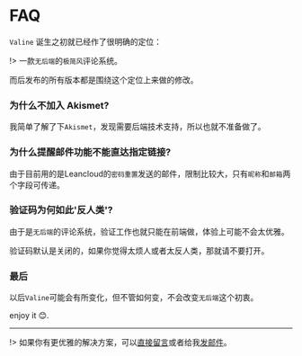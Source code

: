 # FAQ

`Valine` 诞生之初就已经作了很明确的定位：

!> 一款`无后端`的`极简风`评论系统。

而后发布的所有版本都是围绕这个定位上来做的修改。

### 为什么不加入 Akismet?

我简单了解了下`Akismet`，发现需要后端技术支持，所以也就不准备做了。

### 为什么提醒邮件功能不能直达指定链接?

由于目前用的是Leancloud的`密码重置`发送的邮件，限制比较大，只有`昵称`和`邮箱`两个字段可传递。

### 验证码为何如此'反人类'?

由于是`无后端`的评论系统，验证工作也就只能在前端做，体验上可能不会太优雅。

验证码默认是关闭的，如果你觉得太烦人或者太反人类，那就请不要打开。


### 最后

以后`Valine`可能会有所变化，但不管如何变，不会改变`无后端`这个初衷。


enjoy it :blush:.


---------------------------------------------------------------

!> 如果你有更优雅的解决方案，可以[直接留言](/try.html ":ignore")或者给我[发邮件](mailto:mail@xone.me)。